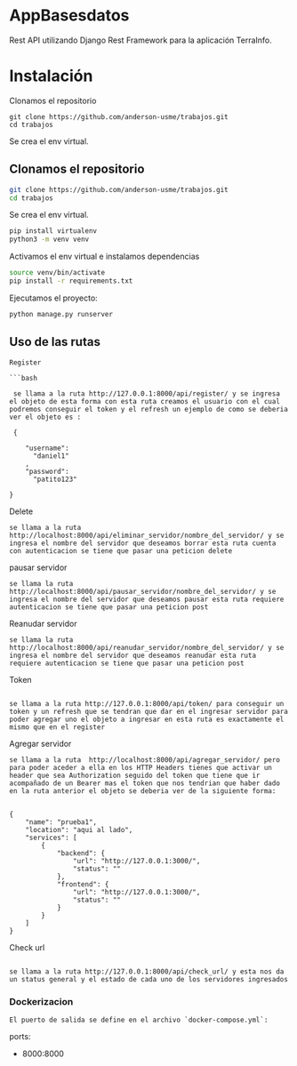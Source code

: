 # AppBasesdatos

Rest API utilizando Django Rest Framework para la aplicación TerraInfo.

# Instalación

Clonamos el repositorio

```
git clone https://github.com/anderson-usme/trabajos.git
cd trabajos
```

Se crea el env virtual.

## Clonamos el repositorio

```bash
git clone https://github.com/anderson-usme/trabajos.git
cd trabajos


```
Se crea el env virtual.

```bash
pip install virtualenv
python3 -m venv venv

```
Activamos el env virtual e instalamos dependencias

```bash
source venv/bin/activate
pip install -r requirements.txt
```
Ejecutamos el proyecto:

```python
python manage.py runserver
```
## Uso de las rutas

```
Register

```bash

 se llama a la ruta http://127.0.0.1:8000/api/register/ y se ingresa el objeto de esta forma con esta ruta creamos el usuario con el cual podremos conseguir el token y el refresh un ejemplo de como se deberia ver el objeto es :

 {

    "username": 
      "daniel1"
    ,
    "password": 
      "patito123"

}

```
Delete
```
se llama a la ruta http://localhost:8000/api/eliminar_servidor/nombre_del_servidor/ y se ingresa el nombre del servidor que deseamos borrar esta ruta cuenta con autenticacion se tiene que pasar una peticion delete

```
pausar servidor
```
se llama la ruta http://localhost:8000/api/pausar_servidor/nombre_del_servidor/ y se ingresa el nombre del servidor que deseamos pausar esta ruta requiere autenticacion se tiene que pasar una peticion post
```
Reanudar servidor
```
se llama la ruta http://localhost:8000/api/reanudar_servidor/nombre_del_servidor/ y se ingresa el nombre del servidor que deseamos reanudar esta ruta requiere autenticacion se tiene que pasar una peticion post
```
Token

```

se llama a la ruta http://127.0.0.1:8000/api/token/ para conseguir un token y un refresh que se tendran que dar en el ingresar servidor para poder agregar uno el objeto a ingresar en esta ruta es exactamente el mismo que en el register

```
Agregar servidor

```
se llama a la ruta  http://localhost:8000/api/agregar_servidor/ pero para poder aceder a ella en los HTTP Headers tienes que activar un header que sea Authorization seguido del token que tiene que ir acompañado de un Bearer mas el token que nos tendrian que haber dado en la ruta anterior el objeto se deberia ver de la siguiente forma:


{
    "name": "prueba1",
    "location": "aqui al lado",
    "services": [
        {
            "backend": {
                "url": "http://127.0.0.1:3000/",
                "status": "" 
            },
            "frontend": {
                "url": "http://127.0.0.1:3000/",
                "status": ""  
            }
        }
    ]
}
```
Check url

```

se llama a la ruta http://127.0.0.1:8000/api/check_url/ y esta nos da un status general y el estado de cada uno de los servidores ingresados

```
### Dockerizacion

```
El puerto de salida se define en el archivo `docker-compose.yml`:

```
ports:
  - 8000:8000
```
